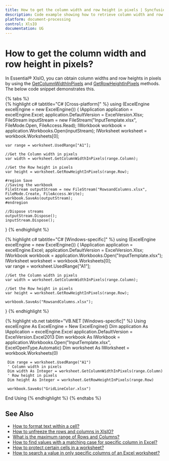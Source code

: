 ```yaml
---
title: How to get the column width and row height in pixels | Syncfusion
description: Code example showing how to retrieve column width and row height in pixels using the Syncfusion .NET Excel library (XlsIO).
platform: document-processing
control: XlsIO
documentation: UG
---
```


# How to get the column width and row height in pixels?

In Essential&reg; XlsIO, you can obtain column widths and row heights in pixels by using the [GetColumnWidthInPixels](https://help.syncfusion.com/cr/document-processing/Syncfusion.XlsIO.IWorksheet.html#Syncfusion_XlsIO_IWorksheet_GetColumnWidthInPixels_System_Int32_) and [GetRowHeightInPixels](https://help.syncfusion.com/cr/document-processing/Syncfusion.XlsIO.IWorksheet.html#Syncfusion_XlsIO_IWorksheet_GetRowHeightInPixels_System_Int32_) methods. The below code snippet demonstrates this.

{% tabs %}  
{% highlight c# tabtitle="C# [Cross-platform]" %}
using (ExcelEngine excelEngine = new ExcelEngine())
{
    IApplication application = excelEngine.Excel;
    application.DefaultVersion = ExcelVersion.Xlsx;
    FileStream inputStream = new FileStream("InputTemplate.xlsx", FileMode.Open, FileAccess.Read);
    IWorkbook workbook = application.Workbooks.Open(inputStream);
    IWorksheet worksheet = workbook.Worksheets[0];

    var range = worksheet.UsedRange["A1"];  
    
    //Get the Column width in pixels
    var width = worksheet.GetColumnWidthInPixels(range.Column);

    //Get the Row height in pixels
    var height = worksheet.GetRowHeightInPixels(range.Row);

    #region Save
    //Saving the workbook
    FileStream outputStream = new FileStream("RowsandColumns.xlsx", FileMode.Create, FileAccess.Write);
    workbook.SaveAs(outputStream);
    #endregion

    //Dispose streams
    outputStream.Dispose();
    inputStream.Dispose();
}
{% endhighlight %}

{% highlight c# tabtitle="C# [Windows-specific]" %}
using (ExcelEngine excelEngine = new ExcelEngine())
{
    IApplication application = excelEngine.Excel;
    application.DefaultVersion = ExcelVersion.Xlsx;
    IWorkbook workbook = application.Workbooks.Open("InputTemplate.xlsx");
    IWorksheet worksheet = workbook.Worksheets[0];                
    var range = worksheet.UsedRange["A1"];

    //Get the Column width in pixels
    var width = worksheet.GetColumnWidthInPixels(range.Column);

    //Get the Row height in pixels
    var height = worksheet.GetRowHeightInPixels(range.Row);

    workbook.SaveAs("RowsandColumns.xlsx");
}
{% endhighlight %}

{% highlight vb.net tabtitle="VB.NET [Windows-specific]" %}
 Using excelEngine As ExcelEngine = New ExcelEngine()
     Dim application As IApplication = excelEngine.Excel
     application.DefaultVersion = ExcelVersion.Excel2013
     Dim workbook As IWorkbook = application.Workbooks.Open("InputTemplate.xlsx", ExcelOpenType.Automatic)
     Dim worksheet As IWorksheet = workbook.Worksheets(0)

     Dim range = worksheet.UsedRange("A1")
     ' Column width in pixels
     Dim width As Integer = worksheet.GetColumnWidthInPixels(range.Column)
     ' Row height in pixels
     Dim height As Integer = worksheet.GetRowHeightInPixels(range.Row)

     workbook.SaveAs("GridLineColor.xlsx")
 End Using
{% endhighlight %}
{% endtabs %}  

## See Also

* [How to format text within a cell?](https://help.syncfusion.com/document-processing/excel/excel-library/net/faqs/how-to-format-text-within-a-cell)
* [How to unfreeze the rows and columns in XlsIO?](https://help.syncfusion.com/document-processing/excel/excel-library/net/faqs/how-to-unfreeze-the-rows-and-columns-in-xlsio)
* [What is the maximum range of Rows and Columns?](https://help.syncfusion.com/document-processing/excel/excel-library/net/faqs/what-is-the-maximum-range-of-rows-and-columns)
* [How to find values with a matching case for specific column in Excel?](https://help.syncfusion.com/document-processing/excel/excel-library/net/faqs/how-to-find-values-with-a-matching-case-for-specific-column-in-excel)
* [How to protect certain cells in a worksheet?](https://help.syncfusion.com/document-processing/excel/excel-library/net/faqs/how-to-protect-certain-cells-in-a-worksheet)
* [How to search a value in only specific columns of an Excel worksheet?](https://help.syncfusion.com/document-processing/excel/excel-library/net/faqs/how-to-search-a-value-in-only-specific-columns-of-an-excel-worksheet)
